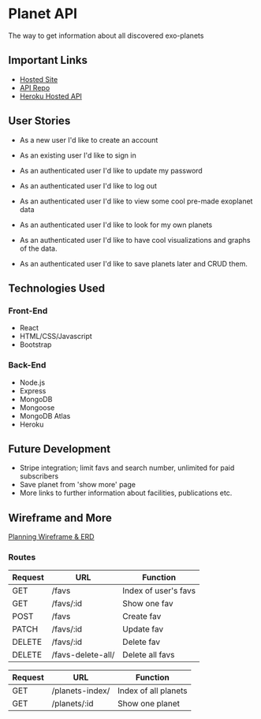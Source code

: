 # Planet API

The way to get information about all discovered exo-planets

## Important Links

- [Hosted Site](https://sidhantmathur.github.io/issue-tracker-client/)
- [API Repo](https://github.com/sidhantmathur/issue-api)
- [Heroku Hosted API](https://afternoon-beach-76578.herokuapp.com/)

## User Stories

- As a new user I'd like to create an account

- As an existing user I'd like to sign in

- As an authenticated user I'd like to update my password

- As an authenticated user I'd like to log out

- As an authenticated user I'd like to view some cool pre-made exoplanet data

- As an authenticated user I'd like to look for my own planets

- As an authenticated user I'd like to have cool visualizations and graphs of the data.

- As an authenticated user I'd like to save planets later and CRUD them.

## Technologies Used

### Front-End

- React
- HTML/CSS/Javascript
- Bootstrap

### Back-End

- Node.js
- Express
- MongoDB
- Mongoose
- MongoDB Atlas
- Heroku

## Future Development

- Stripe integration; limit favs and search number, unlimited for paid subscribers
- Save planet from 'show more' page
- More links to further information about facilities, publications etc.

## Wireframe and More

[Planning Wireframe & ERD](https://imgur.com/a/sqmwFmF)

### Routes

| Request | URL               | Function                  |
|---------|-------------------|---------------------------|
| GET     | /favs             | Index of user's favs      |
| GET     | /favs/:id         | Show one fav              |
| POST    | /favs             | Create fav                |
| PATCH   | /favs/:id         | Update fav                |
| DELETE  | /favs/:id         | Delete fav                |
| DELETE  | /favs-delete-all/ | Delete all favs           |

| Request | URL             | Function                  |
|---------|-----------------|---------------------------|
| GET     | /planets-index/ | Index of all planets      |
| GET     | /planets/:id    | Show one planet           |

